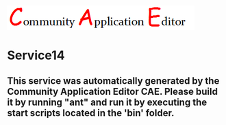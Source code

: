 ![CAE](https://github.com/PhilCAEOrg2/microservice-101/blob/master/img/logo.png)  

Service14
===================


This service was automatically generated by the Community Application Editor CAE. Please build it by running "ant" and run it by executing the start scripts located in the 'bin' folder.
---------------
